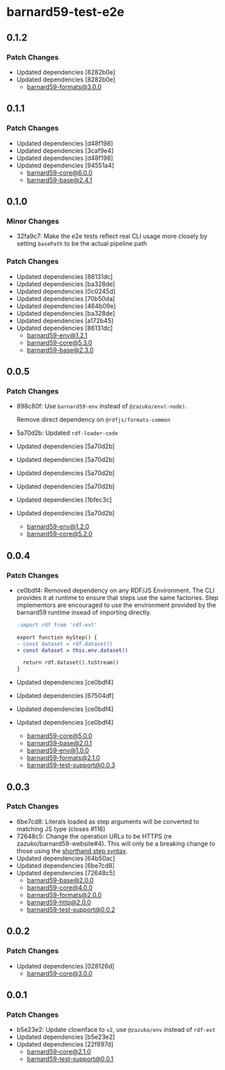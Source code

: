 # barnard59-test-e2e

## 0.1.2

### Patch Changes

- Updated dependencies [8282b0e]
- Updated dependencies [8282b0e]
  - barnard59-formats@3.0.0

## 0.1.1

### Patch Changes

- Updated dependencies [d48f198]
- Updated dependencies [3caf9e4]
- Updated dependencies [d48f198]
- Updated dependencies [94551a4]
  - barnard59-core@6.0.0
  - barnard59-base@2.4.1

## 0.1.0

### Minor Changes

- 32fa9c7: Make the e2e tests reflect real CLI usage more closely by setting `basePath` to be the actual pipeline path

### Patch Changes

- Updated dependencies [86131dc]
- Updated dependencies [ba328de]
- Updated dependencies [0c0245d]
- Updated dependencies [70b50da]
- Updated dependencies [464b09e]
- Updated dependencies [ba328de]
- Updated dependencies [a172b45]
- Updated dependencies [86131dc]
  - barnard59-env@1.2.1
  - barnard59-core@5.3.0
  - barnard59-base@2.3.0

## 0.0.5

### Patch Changes

- 898c80f: Use `barnard59-env` instead of `@zazuko/env(-node)`.

  Remove direct dependency on `@rdfjs/formats-common`

- 5a70d2b: Updated `rdf-loader-code`
- Updated dependencies [5a70d2b]
- Updated dependencies [5a70d2b]
- Updated dependencies [5a70d2b]
- Updated dependencies [5a70d2b]
- Updated dependencies [1bfec3c]
- Updated dependencies [5a70d2b]
  - barnard59-env@1.2.0
  - barnard59-core@5.2.0

## 0.0.4

### Patch Changes

- ce0bdf4: Removed dependency on any RDF/JS Environment. The CLI provides it at runtime to ensure that steps
  use the same factories. Step implementors are encouraged to use the environment provided by the
  barnard59 runtime insead of importing directly.

  ```diff
  -import rdf from 'rdf-ext'

  export function myStep() {
  - const dataset = rdf.dataset()
  + const dataset = this.env.dataset()

    return rdf.dataset().toStream()
  }
  ```

- Updated dependencies [ce0bdf4]
- Updated dependencies [67504df]
- Updated dependencies [ce0bdf4]
- Updated dependencies [ce0bdf4]
  - barnard59-core@5.0.0
  - barnard59-base@2.0.1
  - barnard59-env@1.0.0
  - barnard59-formats@2.1.0
  - barnard59-test-support@0.0.3

## 0.0.3

### Patch Changes

- 6be7cd8: Literals loaded as step arguments will be converted to matching JS type (closes #116)
- 72648c5: Change the operation URLs to be HTTPS (re zazuko/barnard59-website#4).
  This will only be a breaking change to those using the [shorthand step syntax](https://data-centric.zazuko.com/docs/workflows/explanations/simplified-syntax).
- Updated dependencies [64b50ac]
- Updated dependencies [6be7cd8]
- Updated dependencies [72648c5]
  - barnard59-base@2.0.0
  - barnard59-core@4.0.0
  - barnard59-formats@2.0.0
  - barnard59-http@2.0.0
  - barnard59-test-support@0.0.2

## 0.0.2

### Patch Changes

- Updated dependencies [028126d]
  - barnard59-core@3.0.0

## 0.0.1

### Patch Changes

- b5e23e2: Update clownface to `v2`, use `@zazuko/env` instead of `rdf-ext`
- Updated dependencies [b5e23e2]
- Updated dependencies [22f897d]
  - barnard59-core@2.1.0
  - barnard59-test-support@0.0.1
